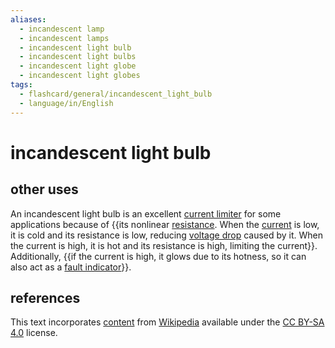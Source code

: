 ```yaml
---
aliases:
  - incandescent lamp
  - incandescent lamps
  - incandescent light bulb
  - incandescent light bulbs
  - incandescent light globe
  - incandescent light globes
tags:
  - flashcard/general/incandescent_light_bulb
  - language/in/English
---
```


# incandescent light bulb

## other uses

An incandescent light bulb is an excellent [current limiter](current%20limiting.md) for some applications because of {{its nonlinear [resistance](electrical%20resistance%20and%20conductance.md). When the [current](electric%20current.md) is low, it is cold and its resistance is low, reducing [voltage drop](voltage%20drop.md) caused by it. When the current is high, it is hot and its resistance is high, limiting the current}}. Additionally, {{if the current is high, it glows due to its hotness, so it can also act as a [fault indicator](fault%20indicator.md)}}. <!--SR:!2024-06-24,118,290!2024-10-10,218,330-->

## references

This text incorporates [content](https://en.wikipedia.org/wiki/incandescent_light_bulb) from [Wikipedia](Wikipedia.md) available under the [CC BY-SA 4.0](https://creativecommons.org/licenses/by-sa/4.0/) license.
